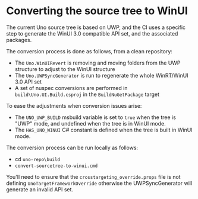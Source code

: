 # Converting the source tree to WinUI

The current Uno source tree is based on UWP, and the CI uses a specific step to generate the WinUI 3.0 compatible API set, and the associated packages.

The conversion process is done as follows, from a clean repository:

- The `Uno.WinUIRevert` is removing and moving folders from the UWP structure to adjust to the WinUI structure
- The `Uno.UWPSyncGenerator` is run to regenerate the whole WinRT/WinUI 3.0 API set
- A set of nuspec conversions are performed in `build\Uno.UI.Build.csproj` in the `BuildNuGetPackage` target

To ease the adjustments when conversion issues arise:

- The `UNO_UWP_BUILD` msbuild variable is set to `true` when the tree is "UWP" mode, and undefined when the tree is in WinUI mode.
- The `HAS_UNO_WINUI` C# constant is defined when the tree is built in WinUI mode.

The conversion process can be run locally as follows:

- cd `uno-repo\build`
- `convert-sourcetree-to-winui.cmd`

You'll need to ensure that the `crosstargeting_override.props` file is not defining `UnoTargetFrameworkOverride` otherwise the UWPSyncGenerator will generate an invalid API set.
